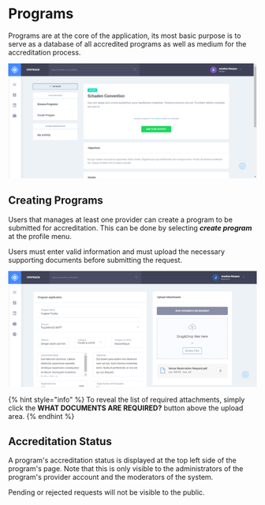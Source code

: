 # Programs

Programs are at the core of the application, its most basic purpose is to serve as a database of all accredited programs as well as medium for the accreditation process.

![](../../.gitbook/assets/programs-view.png)

## Creating Programs

Users that manages at least one provider can create a program to be submitted for accreditation. This can be done by selecting _**create program**_ at the profile menu.

Users must enter valid information and must upload the necessary supporting documents before submitting the request.

![](../../.gitbook/assets/programs-create.png)

{% hint style="info" %}
To reveal the list of required attachments, simply click the **WHAT DOCUMENTS ARE REQUIRED?** button above the upload area.
{% endhint %}

## Accreditation Status

A program's accreditation status is displayed at the top left side of the program's page. Note that this is only visible to the administrators of the program's provider account and the moderators of the system.

Pending or rejected requests will not be visible to the public.

